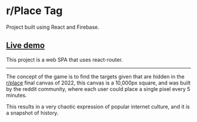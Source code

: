 # r/Place Tag

Project built using React and Firebase.

## [Live demo](https://rplace-tag.web.app/)

This project is a web SPA that uses react-router.

---

The concept of the game is to find the targets given that are hidden in the [r/place](https://www.reddit.com/r/place/) final canvas of 2022, this canvas is a 10,000px square, and was built by the reddit community, where each user could place a single pixel every 5 minutes.

This results in a very chaotic expression of popular internet culture, and it is a snapshot of history.
